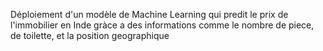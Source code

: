 Déploiement d'un modèle de Machine Learning qui predit le prix de l'immobilier en Inde gràce a des informations comme le nombre de piece, de toilette, et la position geographique
